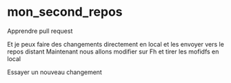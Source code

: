 # mon_second_repos
Apprendre pull request

Et je peux faire des changements directement en local et les envoyer vers le repos distant
Maintenant nous allons modifier sur Fh et tirer les mofidfs en local

Essayer un nouveau changement